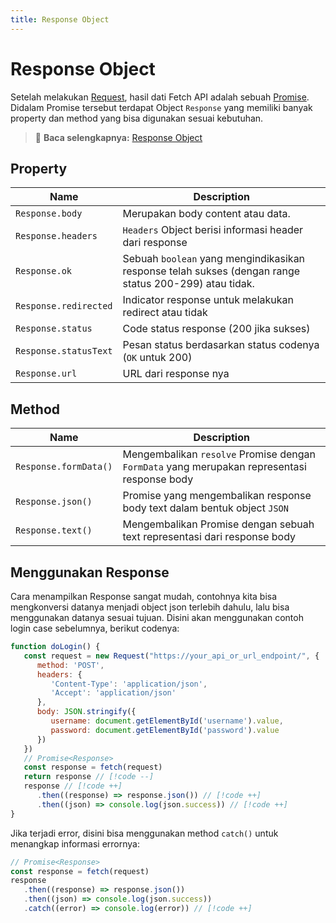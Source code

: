 ```yaml
---
title: Response Object
---
```


# Response Object

Setelah melakukan [Request](/docs/fetch-api/request), hasil dati Fetch API adalah sebuah [Promise](/docs/promise/definisi-promise). Didalam Promise tersebut terdapat Object `Response` yang memiliki banyak property dan method yang bisa digunakan sesuai kebutuhan.

> :memo: **Baca selengkapnya:** [Response Object](https://developer.mozilla.org/en-US/docs/Web/API/Response)

## Property

| Name | Description |
| ---- | ----------- |
| `Response.body` | Merupakan body content atau data. |
| `Response.headers` | `Headers` Object berisi informasi header dari response |
| `Response.ok` | Sebuah `boolean` yang mengindikasikan response telah sukses (dengan range status 200-299) atau tidak. |
| `Response.redirected` | Indicator response untuk melakukan redirect atau tidak |
| `Response.status` | Code status response (200 jika sukses) |
| `Response.statusText` | Pesan status berdasarkan status codenya (`OK` untuk 200) |
| `Response.url` | URL dari response nya |

## Method

| Name | Description |
| ---- | ----------- |
| `Response.formData()` | Mengembalikan `resolve` Promise dengan `FormData` yang merupakan representasi response body |
| `Response.json()` | Promise yang mengembalikan response body text dalam bentuk object `JSON` |
| `Response.text()` | Mengembalikan Promise dengan sebuah text representasi dari response body |

## Menggunakan Response

Cara menampilkan Response sangat mudah, contohnya kita bisa mengkonversi datanya menjadi object json terlebih dahulu, lalu bisa menggunakan datanya sesuai tujuan. Disini akan menggunakan contoh login case sebelumnya, berikut codenya:

```js
function doLogin() {
   const request = new Request("https://your_api_or_url_endpoint/", {
      method: 'POST',
      headers: {
         'Content-Type': 'application/json',
         'Accept': 'application/json'
      },
      body: JSON.stringify({
         username: document.getElementById('username').value, 
         password: document.getElementById('password').value
      })
   })
   // Promise<Response>
   const response = fetch(request)
   return response // [!code --]
   response // [!code ++]
      .then((response) => response.json()) // [!code ++]
      .then((json) => console.log(json.success)) // [!code ++]
}
```

Jika terjadi error, disini bisa menggunakan method `catch()` untuk menangkap informasi errornya:

```js
// Promise<Response>
const response = fetch(request)
response
   .then((response) => response.json())
   .then((json) => console.log(json.success))
   .catch((error) => console.log(error)) // [!code ++]
```